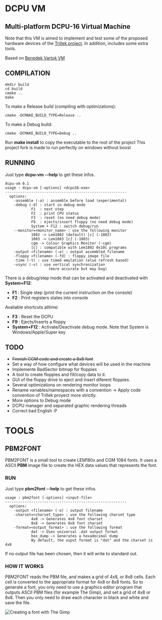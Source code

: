 DCPU VM
=======
Multi-platform DCPU-16 Virtual Machine
-----------------------------------

Note that this VM is aimed to implement and test some of the proposed hardware devices of the [Trillek project](http://trillek.org/).
In addition, includes some extra tools.


Based on [Benedek Vartok VM](https://bitbucket.org/benedek/dcpu-16/overview)


COMPILATION
-----------

    mkdir build
    cd build
    cmake ..
    make
    
To make a Release build (compiling with optimizations):

    cmake -DCMAKE_BUILD_TYPE=Release ..
    
To make a Debug build:

    cmake -DCMAKE_BUILD_TYPE=Debug ..

Run **make install** to copy the executable to the root of the project
This project fork is made to run perfectly on windows without boost

RUNNING
-------

Just type **dcpu-vm --help** to get these infos.

    dcpu-vm 0.1
    usage : dcpu-vm [-options] <dcpu16-exe>
    --------------------------------------------------------
      options:
        -assemble (-a) : assemble before load (experimental)
        -debug (-d) : start in debug mode
                F1  : next step
                F2  : print CPU status
                F3  : reset (no need debug mode)
                F9  : ejects/insert floppy (no need debug mode)
                System + F12 : switch debug/run
        --monitor=<monitor_name> : use the following monitor
                1802 -> Lem1802 (default) [c] (-1802)
                1803 -> Lem1803 [c] (-1803)
                cgm -> Colour Graphics Monitor (-cgm)
                [c] : compatible with Lem1802 0x10c programs
        -output <filename> (-o) : output assembled filename
        -floppy <filename> (-fd) : floppy image file
        -time (-t) : use timed emulation (else refresh based)
        -vsync (-v) : use vertical synchronization
                        (more accurate but may bug)


There is a debug/step mode that can be activated and deactivated with **System+F12**:
 
 - **F1** : Single step (print the current instruction on the console)
 - **F2** : Print registers states into console

Avaliable shortcuts alltime: 

 - **F3** : Reset the DCPU
 - **F9** : Ejects/Inserts a floppy
 - **System+F12** : Activate/Deactivate debug mode. Note that System is Windows/Apple/Super key

TODO
----

 - <s>Finnish CGM code and create a 8x8 font</s>
 - Set a way of how configure what devices will be used in the machine
 - Implemente BadSector bitmap for floppies
 - A tool to create floppies and fill/copy data to it.
 - GUI of the floppy drive to eject and insert diferent floppies.
 - Several optimizations on rendering monitor loops
 - Rename variables/namespaces with a convention -> Apply code convention of Trillek proyect more strictly.
 - More options to Debug mode
 - DCPU manager and separated graphic rendering threads
 - Correct bad English :P
 
 
TOOLS
=====

PBM2FONT
--------
PBM2FONT is a small tool to create LEM180x and CGM 1084 fonts. It uses a ASCII **PBM** image file to create the HEX data values that represents the font.

### RUN

Just type **pbm2font --help** to get these infos.

    usage : pbm2font [-options] <input-file>
    --------------------------------------------------------
      options:
        -output <filename> (-o) : output filename
        -charset=<charset_type> : use the following charset type
                4x8 -> Generates 4x8 font charset
                8x8 -> Generates 8x8 font charset
        -format=<output_format> : use the following format
                dat -> Uses universal .dat output format
                hex_dump -> Generates a hexadecimal dump
                By default, the ouput format is "dat" and the charset is 4x8
                
If no output file has been chosen, then it will write to standard out.

### HOW IT WORKS

PBM2FONT reads the PBM file, and makes a grid of 4x8, or 8x8 cells. Each cell is converted to the appropriate format for 4x8 or 8x8 fonts. So to generate a font, you only need to use a graphics editor program that outputs ASCII PBM files (for example The Gimp), and set a grid of 4x8 or 8x8. Then you only need to draw each character in black and white and save the file.

![Creating a font with The Gimp](https://raw.github.com/Zardoz89/dcpu_vm/gh-pages/images/gimp_font.png)










